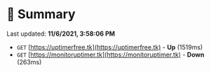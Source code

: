 # 📖 Summary
Last updated: **11/6/2021, 3:58:06 PM**

- `GET` [https://uptimerfree.tk](https://uptimerfree.tk) - **Up** (1519ms)
- `GET` [https://monitoruptimer.tk](https://monitoruptimer.tk) - **Down** (263ms)
